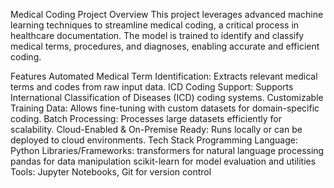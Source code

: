 Medical Coding Project
Overview
This project leverages advanced machine learning techniques to streamline medical coding, a critical process in healthcare documentation. The model is trained to identify and classify medical terms, procedures, and diagnoses, enabling accurate and efficient coding.

Features
Automated Medical Term Identification: Extracts relevant medical terms and codes from raw input data.
ICD Coding Support: Supports International Classification of Diseases (ICD) coding systems.
Customizable Training Data: Allows fine-tuning with custom datasets for domain-specific coding.
Batch Processing: Processes large datasets efficiently for scalability.
Cloud-Enabled & On-Premise Ready: Runs locally or can be deployed to cloud environments.
Tech Stack
Programming Language: Python
Libraries/Frameworks:
transformers for natural language processing
pandas for data manipulation
scikit-learn for model evaluation and utilities
Tools: Jupyter Notebooks, Git for version control
